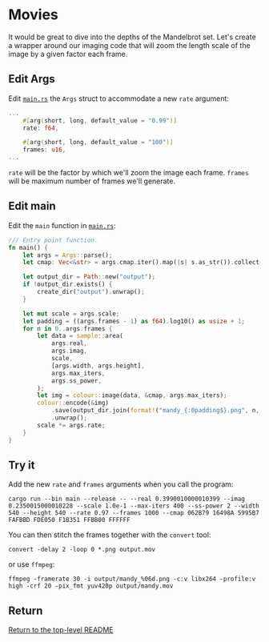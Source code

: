# Movies

It would be great to dive into the depths of the Mandelbrot set.
Let's create a wrapper around our imaging code that will zoom the length scale of the image by a given factor each frame.

## Edit Args

Edit [`main.rs`](./src/bin/main.rs) the `Args` struct to accommodate a new `rate` argument:

```rust
...
    #[arg(short, long, default_value = "0.99")]
    rate: f64,

    #[arg(short, long, default_value = "100")]
    frames: u16,
...
```

`rate` will be the factor by which we'll zoom the image each frame.
`frames` will be maximum number of frames we'll generate.

## Edit main

Edit the `main` function in [`main.rs`](./src/bin/main.rs):

```rust
/// Entry point function.
fn main() {
    let args = Args::parse();
    let cmap: Vec<&str> = args.cmap.iter().map(|s| s.as_str()).collect();

    let output_dir = Path::new("output");
    if !output_dir.exists() {
        create_dir("output").unwrap();
    }

    let mut scale = args.scale;
    let padding = ((args.frames - 1) as f64).log10() as usize + 1;
    for n in 0..args.frames {
        let data = sample::area(
            args.real,
            args.imag,
            scale,
            [args.width, args.height],
            args.max_iters,
            args.ss_power,
        );
        let img = colour::image(data, &cmap, args.max_iters);
        colour::encode(&img)
            .save(output_dir.join(format!("mandy_{:0padding$}.png", n, padding = padding)))
            .unwrap();
        scale *= args.rate;
    }
}
```

## Try it

Add the new `rate` and `frames` arguments when you call the program:

```shell
cargo run --bin main --release -- --real 0.3990010000010399 --imag 0.2350015000010228 --scale 1.0e-1 --max-iters 400 --ss-power 2 --width 540 --height 540 --rate 0.97 --frames 1000 --cmap 062B79 16498A 5995B7 FAFBBD FDE050 F1B351 FFBB00 FFFFFF
```

You can then stitch the frames together with the `convert` tool:

```shell
convert -delay 2 -loop 0 *.png output.mov
```

or use `ffmpeg`:

```shell
ffmpeg -framerate 30 -i output/mandy_%06d.png -c:v libx264 -profile:v high -crf 20 -pix_fmt yuv420p output/mandy.mov
```

## Return

[Return to the top-level README](./../../README.md)
